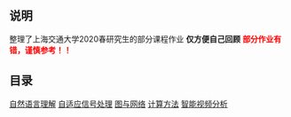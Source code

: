 ## <font face="楷体">说明</font>
整理了上海交通大学2020春研究生的部分课程作业
**仅方便自己回顾**
<font color='red'>**部分作业有错，谨慎参考！！**</font>

## <font face="楷体">目录</font>
[自然语言理解]()
[自适应信号处理]()
[图与网络]()
[计算方法]()
[智能视频分析]()